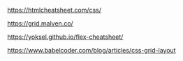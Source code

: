https://htmlcheatsheet.com/css/

https://grid.malven.co/

https://yoksel.github.io/flex-cheatsheet/

https://www.babelcoder.com/blog/articles/css-grid-layout
